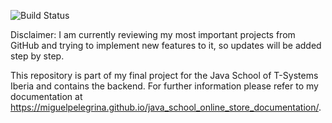 ![Build Status](https://github.com/MiguelPelegrina/java_school_online_store_api/actions/workflows/ci.yml/badge.svg)

Disclaimer:
I am currently reviewing my most important projects from GitHub and trying to implement new features to it, so updates will be added step by step. 

This repository is part of my final project for the Java School of T-Systems Iberia and contains the backend. For further information please refer to my documentation at https://miguelpelegrina.github.io/java_school_online_store_documentation/.
